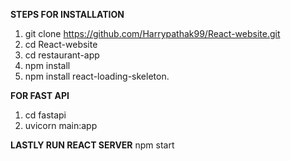 **STEPS FOR INSTALLATION**
1. git clone https://github.com/Harrypathak99/React-website.git
2. cd React-website
3. cd restaurant-app
4. npm install
5. npm install react-loading-skeleton.

**FOR FAST API**
1. cd fastapi
2. uvicorn main:app

**LASTLY RUN REACT SERVER**
npm start
   
